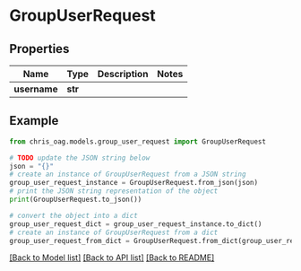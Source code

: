 # GroupUserRequest


## Properties

Name | Type | Description | Notes
------------ | ------------- | ------------- | -------------
**username** | **str** |  | 

## Example

```python
from chris_oag.models.group_user_request import GroupUserRequest

# TODO update the JSON string below
json = "{}"
# create an instance of GroupUserRequest from a JSON string
group_user_request_instance = GroupUserRequest.from_json(json)
# print the JSON string representation of the object
print(GroupUserRequest.to_json())

# convert the object into a dict
group_user_request_dict = group_user_request_instance.to_dict()
# create an instance of GroupUserRequest from a dict
group_user_request_from_dict = GroupUserRequest.from_dict(group_user_request_dict)
```
[[Back to Model list]](../README.md#documentation-for-models) [[Back to API list]](../README.md#documentation-for-api-endpoints) [[Back to README]](../README.md)


